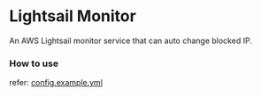 # Lightsail Monitor
An AWS Lightsail monitor service that can auto change blocked IP.

### How to use
refer:  [config.example.yml](release/config.example.yml)
